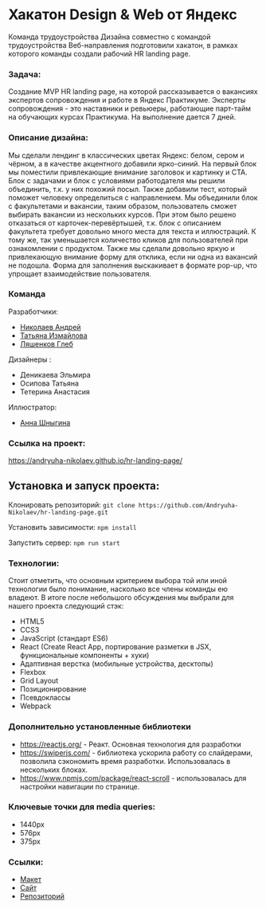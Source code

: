 # Хакатон Design & Web от Яндекс

Команда трудоустройства Дизайна совместно с командой трудоустройства Веб-направления подготовили хакатон, в рамках которого команды создали рабочий HR landing page.

### Задача:

Создание MVP HR landing page, на которой рассказывается о вакансиях экспертов сопровождения и работе в Яндекс Практикуме. Эксперты сопровождения - это наставники и ревьюеры, работающие парт-тайм на обучающих курсах Практикума.
На выполнение дается 7 дней. 

### Описание дизайна:

Мы сделали лендинг в классических цветах Яндекс: белом, сером и чёрном, а в качестве акцентного добавили ярко-синий.
На первый блок мы поместили привлекающие внимание заголовок и картинку и СТА.
Блок с задачами и блок с условиями работодателя мы решили объединить, т.к. у них похожий посыл. Также добавили тест, который поможет человеку определиться с направлением.
Мы объединили блок с факультетами и вакансии, таким образом, пользователь сможет выбирать вакансии из нескольких курсов.
При этом было решено отказаться от карточек-перевёртышей, т.к. блок с описанием факультета требует довольно много места для текста и иллюстраций. К тому же, так уменьшается количество кликов для пользователей при ознакомлении с продуктом.
Также мы сделали довольно яркую и привлекающую внимание форму для отклика, если ни одна из вакансий не подошла. Форма для заполнения выскакивает в формате pop-up, что упрощает взаимодействие пользователя.

### Команда

Разработчики:

- [Николаев Андрей](https://github.com/Andryuha-Nikolaev)
- [Татьяна Измайлова](https://github.com/rutaizm)
- [Ляшенков Глеб](https://github.com/glepka)

Дизайнеры :

- Деникаева Эльмира
- Осипова Татьяна
- Тетерина Анастасия

Иллюстратор:

- [Анна Шныгина](https://www.behance.net/shnygina?mibextid=Zxz2cZ)

### Ссылка на проект:

https://andryuha-nikolaev.github.io/hr-landing-page/

## Установка и запуск проекта:

Клонировать репозиторий: `git clone https://github.com/Andryuha-Nikolaev/hr-landing-page.git`

Установить зависимости: `npm install`

Запустить сервер: `npm run start`

### Технологии:

Стоит отметить, что основным критерием выбора той или иной технологии было понимание, насколько все члены команды ею владеют. В итоге после небольшого обсуждения мы выбрали для нашего проекта следующий стэк:

- HTML5
- CCS3
- JavaScript (стандарт ES6)
- React (Create React App, портирование разметки в JSX, функциональные компоненты + хуки)
- Адаптивная верстка (мобильные устройства, десктопы)
- Flexbox
- Grid Layout
- Позиционирование
- Псевдоклассы
- Webpack

### Дополнительно установленные библиотеки

- https://reactjs.org/ - Реакт. Основная технология для разработки
- https://swiperjs.com/ - библиотека ускорила работу со слайдерами, позволила сэкономить время разработки. Использовалась в нескольких блоках.
- https://www.npmjs.com/package/react-scroll - использовалась для настройки навигации по странице.

### Ключевые точки для media queries:

- 1440px
- 576px
- 375px

### Ссылки:

- [Макет](https://www.figma.com/file/n6sifhfTuCpolT0CXu1qQW/16-%D0%BA%D0%BE%D0%BC%D0%B0%D0%BD%D0%B4%D0%B0---%D0%9A%D0%BE%D1%82%D0%B0%D0%BA%D0%BE%D0%BD---%D0%A5%D0%B0%D0%BA%D0%B0%D1%82%D0%BE%D0%BD?node-id=447%3A10828&t=OOrCVefiirFmSxfl-1)
- [Cайт](https://andryuha-nikolaev.github.io/hr-landing-page/)
- [Репозиторий](https://github.com/Andryuha-Nikolaev/hr-landing-page)
